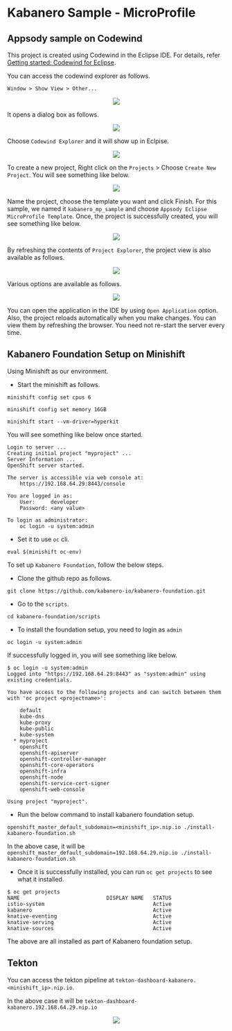 # Kabanero Sample - MicroProfile

## Appsody sample on Codewind

This project is created using Codewind in the Eclipse IDE. For details, refer [Getting started: Codewind for Eclipse](https://www.eclipse.org/codewind/mdteclipsegettingstarted.html).

You can access the codewind explorer as follows.

```
Window > Show View > Other...
```

<p align="center">
    <img src="images/show_view.png">
</p>

It opens a dialog box as follows.

<p align="center">
    <img src="images/codewind.png">
</p>

Choose `Codewind Explorer` and it will show up in Eclpise.

<p align="center">
    <img src="images/codewind_explorer.png">
</p>

To create a new project, Right click on the `Projects` > Choose `Create New Project`. You will see something like below.

<p align="center">
    <img src="images/createproject.png">
</p>

Name the project, choose the template you want and click Finish. For this sample, we named it `kabanero_mp_sample` and choose `Appsody Eclipse MicroProfile Template`. Once, the project is successfully created, you will see something like below.

<p align="center">
    <img src="images/explorer_new_project.png">
</p>

By refreshing the contents of `Project Explorer`, the project view is also available as follows.

<p align="center">
    <img src="images/project_view.png">
</p>

Various options are available as follows.

<p align="center">
    <img src="images/explorer_new_project.png">
</p>

You can open the application in the IDE by using `Open Application` option. Also, the project reloads automatically when you make changes. You can view them by refreshing the browser. You need not re-start the server every time.

## Kabanero Foundation Setup on Minishift

Using Minishift as our environment.

- Start the minishift as follows.

```
minishift config set cpus 6

minishift config set memory 16GB

minishift start --vm-driver=hyperkit
```

You will see something like below once started.

```
Login to server ...
Creating initial project "myproject" ...
Server Information ...
OpenShift server started.

The server is accessible via web console at:
    https://192.168.64.29:8443/console

You are logged in as:
    User:     developer
    Password: <any value>

To login as administrator:
    oc login -u system:admin
```

- Set it to use `oc` cli.

```
eval $(minishift oc-env)
```

To set up `Kabanero Foundation`, follow the below steps.

- Clone the github repo as follows.

```
git clone https://github.com/kabanero-io/kabanero-foundation.git
```

- Go to the `scripts`.

```
cd kabanero-foundation/scripts
```

- To install the foundation setup, you need to login as `admin`

```
oc login -u system:admin
```

If successfully logged in, you will see something like below.

```
$ oc login -u system:admin
Logged into "https://192.168.64.29:8443" as "system:admin" using existing credentials.

You have access to the following projects and can switch between them with 'oc project <projectname>':

    default
    kube-dns
    kube-proxy
    kube-public
    kube-system
  * myproject
    openshift
    openshift-apiserver
    openshift-controller-manager
    openshift-core-operators
    openshift-infra
    openshift-node
    openshift-service-cert-signer
    openshift-web-console

Using project "myproject".
```
- Run the below command to install kabanero foundation setup.

```
openshift_master_default_subdomain=<minishift_ip>.nip.io ./install-kabanero-foundation.sh
```

In the above case, it will be `openshift_master_default_subdomain=192.168.64.29.nip.io ./install-kabanero-foundation.sh`

- Once it is successfully installed, you can run `oc get projects` to see what it installed.

```
$ oc get projects
NAME                            DISPLAY NAME   STATUS
istio-system                                   Active
kabanero                                       Active
knative-eventing                               Active
knative-serving                                Active
knative-sources                                Active
```

The above are all installed as part of Kabanero foundation setup.

## Tekton

You can access the tekton pipeline at `tekton-dashboard-kabanero.<minishift_ip>.nip.io`.

In the above case it will be `tekton-dashboard-kabanero.192.168.64.29.nip.io`

<p align="center">
    <img src="images/tekton_home.png">
</p>
